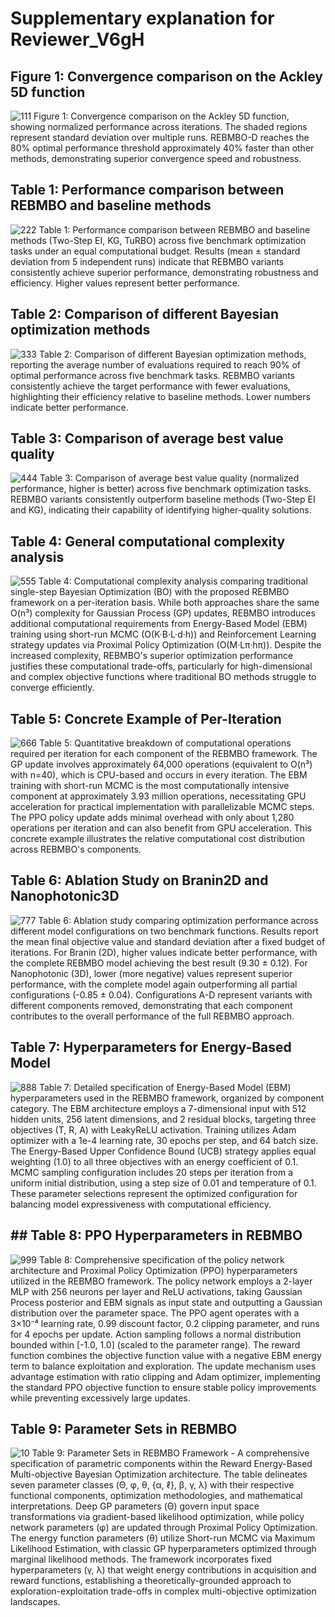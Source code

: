 # Supplementary explanation for Reviewer_V6gH
## Figure 1: Convergence comparison on the Ackley 5D function
![111](./reviewer_V6gH_doc/convergence.png)
Figure 1: Convergence comparison on the Ackley 5D function, showing normalized performance across iterations. The shaded regions represent standard deviation over multiple runs. REBMBO-D reaches the 80% optimal performance threshold approximately 40% faster than other methods, demonstrating superior convergence speed and robustness.

## Table 1: Performance comparison between REBMBO and baseline methods
![222](./reviewer_V6gH_doc/Performance_Comparison_of_REBMBO.png)
Table 1: Performance comparison between REBMBO and baseline methods (Two-Step EI, KG, TuRBO) across five benchmark optimization tasks under an equal computational budget. Results (mean ± standard deviation from 5 independent runs) indicate that REBMBO variants consistently achieve superior performance, demonstrating robustness and efficiency. Higher values represent better performance.

## Table 2: Comparison of different Bayesian optimization methods
![333](./reviewer_V6gH_doc/Average_Number_of_Evaluations.png)
Table 2: Comparison of different Bayesian optimization methods, reporting the average number of evaluations required to reach 90% of optimal performance across five benchmark tasks. REBMBO variants consistently achieve the target performance with fewer evaluations, highlighting their efficiency relative to baseline methods. Lower numbers indicate better performance.

## Table 3: Comparison of average best value quality
![444](./reviewer_V6gH_doc/Comparison_of_Average_Best_Value_Quality.png)
Table 3: Comparison of average best value quality (normalized performance, higher is better) across five benchmark optimization tasks. REBMBO variants consistently outperform baseline methods (Two-Step EI and KG), indicating their capability of identifying higher-quality solutions.

## Table 4: General computational complexity analysis
![555](./reviewer_V6gH_doc/General_Complexity_Comparison.png)
Table 4: Computational complexity analysis comparing traditional single-step Bayesian Optimization (BO) with the proposed REBMBO framework on a per-iteration basis. While both approaches share the same O(n³) complexity for Gaussian Process (GP) updates, REBMBO introduces additional computational requirements from Energy-Based Model (EBM) training using short-run MCMC (O(K·B·L·d·h)) and Reinforcement Learning strategy updates via Proximal Policy Optimization (O(M·Lπ·hπ)). Despite the increased complexity, REBMBO's superior optimization performance justifies these computational trade-offs, particularly for high-dimensional and complex objective functions where traditional BO methods struggle to converge efficiently.

## Table 5: Concrete Example of Per-Iteration
![666](./reviewer_V6gH_doc/Concrete_Example.png)
Table 5: Quantitative breakdown of computational operations required per iteration for each component of the REBMBO framework. The GP update involves approximately 64,000 operations (equivalent to O(n³) with n=40), which is CPU-based and occurs in every iteration. The EBM training with short-run MCMC is the most computationally intensive component at approximately 3.93 million operations, necessitating GPU acceleration for practical implementation with parallelizable MCMC steps. The PPO policy update adds minimal overhead with only about 1,280 operations per iteration and can also benefit from GPU acceleration. This concrete example illustrates the relative computational cost distribution across REBMBO's components.

## Table 6: Ablation Study on Branin2D and Nanophotonic3D
![777](./reviewer_V6gH_doc/Final_objective.png)
Table 6: Ablation study comparing optimization performance across different model configurations on two benchmark functions. Results report the mean final objective value and standard deviation after a fixed budget of iterations. For Branin (2D), higher values indicate better performance, with the complete REBMBO model achieving the best result (9.30 ± 0.12). For Nanophotonic (3D), lower (more negative) values represent superior performance, with the complete model again outperforming all partial configurations (-0.85 ± 0.04). Configurations A-D represent variants with different components removed, demonstrating that each component contributes to the overall performance of the full REBMBO approach.

## Table 7: Hyperparameters for Energy-Based Model
![888](./reviewer_V6gH_doc/Hyperparameters_for_Energy-Based_Model.PNG)
Table 7: Detailed specification of Energy-Based Model (EBM) hyperparameters used in the REBMBO framework, organized by component category. The EBM architecture employs a 7-dimensional input with 512 hidden units, 256 latent dimensions, and 2 residual blocks, targeting three objectives (T, R, A) with LeakyReLU activation. Training utilizes Adam optimizer with a 1e-4 learning rate, 30 epochs per step, and 64 batch size. The Energy-Based Upper Confidence Bound (UCB) strategy applies equal weighting (1.0) to all three objectives with an energy coefficient of 0.1. MCMC sampling configuration includes 20 steps per iteration from a uniform initial distribution, using a step size of 0.01 and temperature of 0.1. These parameter selections represent the optimized configuration for balancing model expressiveness with computational efficiency.

## ## Table 8: PPO Hyperparameters in REBMBO
![999](./reviewer_V6gH_doc/Policy_Network.png)
Table 8: Comprehensive specification of the policy network architecture and Proximal Policy Optimization (PPO) hyperparameters utilized in the REBMBO framework. The policy network employs a 2-layer MLP with 256 neurons per layer and ReLU activations, taking Gaussian Process posterior and EBM signals as input state and outputting a Gaussian distribution over the parameter space. The PPO agent operates with a 3×10⁻⁴ learning rate, 0.99 discount factor, 0.2 clipping parameter, and runs for 4 epochs per update. Action sampling follows a normal distribution bounded within [-1.0, 1.0] (scaled to the parameter range). The reward function combines the objective function value with a negative EBM energy term to balance exploitation and exploration. The update mechanism uses advantage estimation with ratio clipping and Adam optimizer, implementing the standard PPO objective function to ensure stable policy improvements while preventing excessively large updates.

## Table 9: Parameter Sets in REBMBO
![10](./reviewer_V6gH_doc/Parameter_Sets.png)
Table 9: Parameter Sets in REBMBO Framework - A comprehensive specification of parametric components within the Reward Energy-Based Multi-objective Bayesian Optimization architecture. The table delineates seven parameter classes (Θ, φ, θ, {α, ℓ}, β, γ, λ) with their respective functional components, optimization methodologies, and mathematical interpretations. Deep GP parameters (Θ) govern input space transformations via gradient-based likelihood optimization, while policy network parameters (φ) are updated through Proximal Policy Optimization. The energy function parameters (θ) utilize Short-run MCMC via Maximum Likelihood Estimation, with classic GP hyperparameters optimized through marginal likelihood methods. The framework incorporates fixed hyperparameters (γ, λ) that weight energy contributions in acquisition and reward functions, establishing a theoretically-grounded approach to exploration-exploitation trade-offs in complex multi-objective optimization landscapes.
